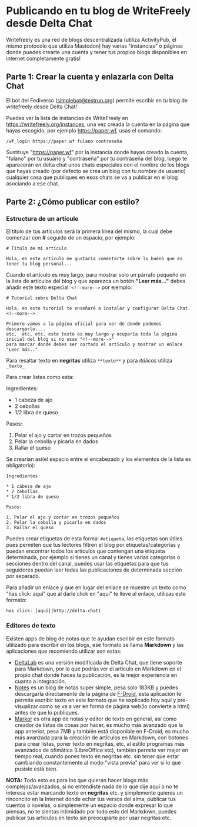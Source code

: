 # Publicando en tu blog de WriteFreely desde Delta Chat

Writefreely es una red de blogs descentralizada (utiliza ActivityPub, el mismo protocolo que utiliza Mastodon) hay varias "instancias" o páginas donde puedes
crearte una cuenta y  tener tus propios blogs disponibles en internet completamente gratis!

## Parte 1: Crear la cuenta y enlazarla con Delta Chat

El bot del Fediverso (simplebot@testrun.org) permite escribir en tu blog de writefreely desde Delta Chat!

Puedes ver la lista de instancias de WriteFreely en https://writefreely.org/instances, una vez  creada la cuenta en la página que hayas escogido, por ejemplo
https://paper.wf, usas el comando:

```
/wf_login https://paper.wf fulano contraseña
```

Sustituye "https://paper.wf" por la instancia donde hayas creado la cuenta, "fulano" por tu usuario y "contraseña" por tu contraseña del blog, luego te aparecerán
en delta chat unos chats especiales con el nombre de los blogs que hayas creado (por defecto se crea un blog con tu nombre de usuario) cualquier cosa que publiques
en esos chats se va a publicar en el blog asociando a ese chat.

## Parte 2: ¿Cómo publicar con estilo?

### Estructura de un artículo

El título de tus artículos será la primera línea del mismo, la cual debe comenzar con **#** seguido de un espacio, por ejemplo:

```
# Título de mi artículo

Hola, en este artículo me gustaría comentarte sobre lo bueno que es tener tu blog personal...
```

Cuando el artículo es muy largo, para mostrar solo un párrafo pequeño en la lista de artículos del blog y que aparezca un botón **"Leer más..."** debes añadir este
texto especial: `<!--more-->` por ejemplo:

```
# Tutorial sobre Delta Chat

Hola, en este turorial te enseñaré a instalar y configurar Delta Chat.
<!--more-->

Primero vamos a la página oficial para ver de donde podemos descargarlo.... 
etc,  etc, etc. este texto es muy largo y ocuparía toda la página inicial del blog si no usas "<!--more-->"
para marcar donde debes ser cortado el artículo y mostrar un enlace "Leer más.."
```

Para resaltar texto en **negritas** utiliza `**texto**` y para _itálicas_ utiliza `_texto_`

Para crear listas como esta:

Ingredientes:

* 1 cabeza de ajo
* 2 cebollas
* 1/2 libra de queso 

Pasos:

1. Pelar el ajo y cortar en trozos pequeños
2. Pelar la cebolla y picarla en dados
3. Rallar el queso

Se crearían así(el espacio entre el encabezado y los elementos de la lista es obligatorio):

```
Ingredientes:

* 1 cabeza de ajo
* 2 cebollas
* 1/2 libra de queso 

Pasos:

1. Pelar el ajo y cortar en trozos pequeños
2. Pelar la cebolla y picarla en dados
3. Rallar el queso
```

Puedes crear etiquetas de esta forma: `#etiqueta`, las etiquetas son útiles pues permiten que tus lectores filtren el blog por etiquetas/categorías y puedan
encontrar todos los artículos que contengan una etiqueta determinada, por ejemplo si tienes un canal y tienes varias categorías o secciones dentro del canal,
puedes usar las etiquetas para que tus seguidores puedan leer todas las publicaciones de determinada sección por separado.

Para añadir un enlace y que en lugar del enlace se muestre un texto como "has click: aquí" que al darle click en "aquí" te lleve al enlace, utilizas este formato:

```
has click: [aquí](http://delta.chat)
```

### Editores de texto

Existen apps de blog de notas que te ayudan escribir en este formato utilizado para escribir en los blogs, ese formato se llama **Markdown** y las aplicaciones
que recomiendo utilizar son estas:

* [DeltaLab](https://github.com/adbenitez/deltalab-android) es una versión modificada de Delta Chat, que tiene soporte para Markdown, por lo que podrás ver el
  artículo en Markdown en el propio chat donde haces la publicación, es la mejor experiencia en cuanto a integración.
* [Notes](https://f-droid.org/packages/org.billthefarmer.notes) es un blog de notas super simple, pesa solo 183KB y puedes descargarla directamente de la página 
  de [F-Droid](https://f-droid.org/packages/org.billthefarmer.notes), esta aplicación te permite escribir texto en este formato que he explicado hoy aquí y
  pre-visualizar como se va a ver en forma de página web(lo convierte a html) antes de que lo publiques.
* [Markor](https://f-droid.org/packages/net.gsantner.markor) es otra app de notas y editor de texto en general, así como creador de listas de cosas por hacer,
  es mucho más avanzado que la app anterior, pesa 7MB y también está disponible en F-Droid, es mucho más avanzada para la creación de artículos en Markdown, 
  con botones para crear listas, poner texto en negritas, etc, al estilo programas más avanzados de ofimática (LibreOffice etc), también permite ver mejor en
  tiempo real, cuando pones texto en negritas etc. sin tener que estar cambiando constantemente al modo "vista previa" para ver si lo que pusiste está bien.

**NOTA:** Todo esto es para los que quieran hacer blogs más complejos/avanzados, si no entendiste nada de lo que dije aquí o no te interesa estar marcando texto
en **negritas** etc. y simplemente quieres un rinconcito en la Internet donde echar tus versos del alma, publicar tus cuentos o novelas, o simplemente un espacio
donde expresar lo que piensas, no te sientas intimidado por todo esto del Markdown, puedes publicar tus artículos en texto sin preocuparte por usar negritas etc.
